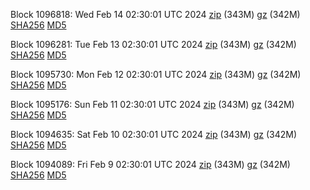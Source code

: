Block 1096818: Wed Feb 14 02:30:01 UTC 2024 [zip](https://files.01coin.io/mainnet/2024-02-14/bootstrap.dat.zip) (343M) [gz](https://files.01coin.io/mainnet/2024-02-14/bootstrap.dat.tar.gz) (342M) [SHA256](https://files.01coin.io/mainnet/2024-02-14/sha256.txt) [MD5](https://files.01coin.io/mainnet/2024-02-14/md5.txt)

Block 1096281: Tue Feb 13 02:30:01 UTC 2024 [zip](https://files.01coin.io/mainnet/2024-02-13/bootstrap.dat.zip) (343M) [gz](https://files.01coin.io/mainnet/2024-02-13/bootstrap.dat.tar.gz) (342M) [SHA256](https://files.01coin.io/mainnet/2024-02-13/sha256.txt) [MD5](https://files.01coin.io/mainnet/2024-02-13/md5.txt)

Block 1095730: Mon Feb 12 02:30:01 UTC 2024 [zip](https://files.01coin.io/mainnet/2024-02-12/bootstrap.dat.zip) (343M) [gz](https://files.01coin.io/mainnet/2024-02-12/bootstrap.dat.tar.gz) (342M) [SHA256](https://files.01coin.io/mainnet/2024-02-12/sha256.txt) [MD5](https://files.01coin.io/mainnet/2024-02-12/md5.txt)

Block 1095176: Sun Feb 11 02:30:01 UTC 2024 [zip](https://files.01coin.io/mainnet/2024-02-11/bootstrap.dat.zip) (343M) [gz](https://files.01coin.io/mainnet/2024-02-11/bootstrap.dat.tar.gz) (342M) [SHA256](https://files.01coin.io/mainnet/2024-02-11/sha256.txt) [MD5](https://files.01coin.io/mainnet/2024-02-11/md5.txt)

Block 1094635: Sat Feb 10 02:30:01 UTC 2024 [zip](https://files.01coin.io/mainnet/2024-02-10/bootstrap.dat.zip) (343M) [gz](https://files.01coin.io/mainnet/2024-02-10/bootstrap.dat.tar.gz) (342M) [SHA256](https://files.01coin.io/mainnet/2024-02-10/sha256.txt) [MD5](https://files.01coin.io/mainnet/2024-02-10/md5.txt)

Block 1094089: Fri Feb  9 02:30:01 UTC 2024 [zip](https://files.01coin.io/mainnet/2024-02-09/bootstrap.dat.zip) (343M) [gz](https://files.01coin.io/mainnet/2024-02-09/bootstrap.dat.tar.gz) (342M) [SHA256](https://files.01coin.io/mainnet/2024-02-09/sha256.txt) [MD5](https://files.01coin.io/mainnet/2024-02-09/md5.txt)
